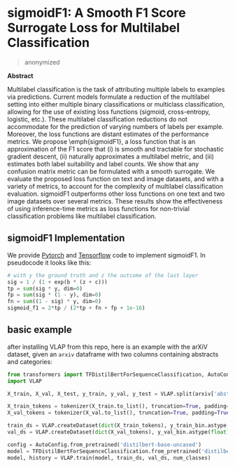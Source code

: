 # sigmoidF1: A Smooth F1 Score Surrogate Loss for Multilabel Classification 

> anonymized

**Abstract**

Multilabel classification is the task of attributing multiple labels to examples via predictions. 
Current models formulate a reduction of the multilabel setting into either multiple binary classifications or multiclass classification, allowing for the use of existing loss functions (sigmoid, cross-entropy, logistic, etc.). 
These multilabel classification reductions do not accommodate for the prediction of varying numbers of labels per example. Moreover, the loss functions are distant estimates of the performance metrics. 
We propose \emph{sigmoidF1}, a loss function that is an approximation of the F1 score that (i) is smooth and tractable for stochastic gradient descent, (ii) naturally approximates a multilabel metric, and (iii) estimates both label suitability and label counts. 
We show that any confusion matrix metric can be formulated with a smooth surrogate. 
We evaluate the proposed loss function on text and image datasets, and with a variety of metrics, to account for the complexity of multilabel classification evaluation. 
sigmoidF1 outperforms other loss functions on one text and two image datasets over several metrics. 
These results show the effectiveness of using inference-time metrics as loss functions for non-trivial classification problems like multilabel classification. 

## sigmoidF1 Implementation

We provide [Pytorch](VLAP/pytorchLosses.py) and [Tensorflow](VLAP/sigmoidF1.py) code to implement sigmoidF1. In pseudocode it looks like this:

```python
# with y the ground truth and z the outcome of the last layer
sig = 1 / (1 + exp(b * (z + c))) 
tp = sum(sig * y, dim=0)
fp = sum(sig * (1 - y), dim=0)
fn = sum((1 - sig) * y, dim=0)
sigmoid_f1 = 2*tp / (2*tp + fn + fp + 1e-16)
```

## basic example

after installing VLAP from this repo, here is an example with the arXiV dataset, given an `arxiv` dataframe with two columns containing abstracts and categories:

```python
from transformers import TFDistilBertForSequenceClassification, AutoConfig
import VLAP

X_train, X_val, X_test, y_train, y_val, y_test = VLAP.split(arxiv['abstract'], arxiv['categories'], [0.6, 0.2, 0.2] , r = 44)

X_train_tokens = tokenizer(X_train.to_list(), truncation=True, padding=True)
X_val_tokens = tokenizer(X_val.to_list(), truncation=True, padding=True)

train_ds = VLAP.createDataset(dict(X_train_tokens), y_train_bin.astype(float), is_image = False)
val_ds = VLAP.createDataset(dict(X_val_tokens), y_val_bin.astype(float), is_image = False)

config = AutoConfig.from_pretrained('distilbert-base-uncased')
model = TFDistilBertForSequenceClassification.from_pretrained('distilbert-base-uncased', config = config)
model, history = VLAP.train(model, train_ds, val_ds, num_classes)
```
